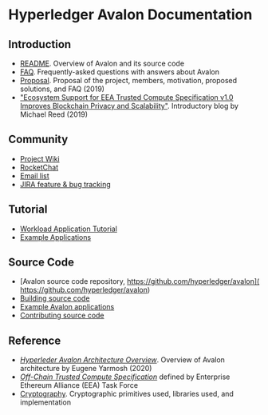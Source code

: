 # Hyperledger Avalon Documentation

## Introduction
* [README](../README.md). Overview of Avalon and its source code
* [FAQ](./FAQ.rst). Frequently-asked questions with answers about Avalon
* [Proposal](
  https://wiki.hyperledger.org/pages/viewpage.action?pageId=16324764).
  Proposal of the project, members, motivation, proposed solutions, and FAQ
  (2019)
* ["Ecosystem Support for EEA Trusted Compute Specification v1.0 Improves
  Blockchain Privacy and Scalability"](
  https://software.intel.com/en-us/articles/ecosystem-support-for-eea-trusted-compute-specification-v10-improves-blockchain-privacy-and).
  Introductory blog by Michael Reed (2019)

## Community
* [Project Wiki](https://wiki.hyperledger.org/display/avalon/Hyperledger+Avalon)
* [RocketChat](https://chat.hyperledger.org/channel/avalon)
* [Email list](https://lists.hyperledger.org/g/avalon)
* [JIRA feature & bug tracking](
  https://jira.hyperledger.org/secure/RapidBoard.jspa?rapidView=241&view=planning.nodetail)

## Tutorial
* [Workload Application Tutorial](./workload-tutorial/)
* [Example Applications](../examples/apps/)

## Source Code
* [Avalon source code repository, https://github.com/hyperledger/avalon](
  https://github.com/hyperledger/avalon)
* [Building source code](../BUILD.md)
* [Example Avalon applications](../examples/apps/)
* [Contributing source code](../CONTRIBUTING.md)

## Reference
* [_Hyperleder Avalon Architecture Overview_](
  https://github.com/hyperledger/avalon/blob/master/docs//avalon-arch.pdf).
  Overview of Avalon architecture by Eugene Yarmosh (2020)
* [ _Off-Chain Trusted Compute Specification_](
  https://entethalliance.github.io/trusted-computing/spec.html)
  defined by Enterprise Ethereum Alliance (EEA) Task Force
* [Cryptography](../common/cpp/crypto/README.md). Cryptographic primitives
  used, libraries used, and implementation
